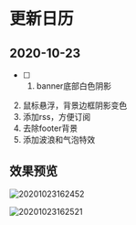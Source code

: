 # 更新日历

## 2020-10-23  
-[ ] 1. banner底部白色阴影
2. 鼠标悬浮，背景边框阴影变色
3. 添加rss，方便订阅
4. 去除footer背景
5. 添加波浪和气泡特效

## 效果预览  
![20201023162452](https://cdn.jsdelivr.net/gh/awelife/imgbed/imgs20201023162452.png)

![20201023162521](https://cdn.jsdelivr.net/gh/awelife/imgbed/imgs20201023162521.png)


